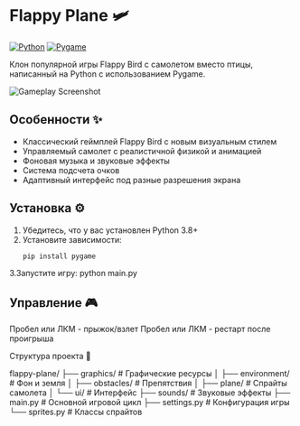 # Flappy Plane 🛩️

[![Python](https://img.shields.io/badge/Python-3.8+-blue.svg)](https://www.python.org/)
[![Pygame](https://img.shields.io/badge/Pygame-2.0+-green.svg)](https://www.pygame.org/)

Клон популярной игры Flappy Bird с самолетом вместо птицы, написанный на Python с использованием Pygame.

![Gameplay Screenshot](https://yapx.ru/album/ZuSCB)

## Особенности ✨

-  Классический геймплей Flappy Bird с новым визуальным стилем
-  Управляемый самолет с реалистичной физикой и анимацией
-  Фоновая музыка и звуковые эффекты
-  Система подсчета очков
-  Адаптивный интерфейс под разные разрешения экрана

## Установка ⚙️

1. Убедитесь, что у вас установлен Python 3.8+
2. Установите зависимости:
   ```bash
   pip install pygame
3.Запустите игру:
python main.py
## Управление 🎮

Пробел или ЛКМ - прыжок/взлет
Пробел или ЛКМ - рестарт после проигрыша

Структура проекта 📂

flappy-plane/
├── graphics/          # Графические ресурсы
│   ├── environment/   # Фон и земля
│   ├── obstacles/     # Препятствия
│   ├── plane/         # Спрайты самолета
│   └── ui/            # Интерфейс
├── sounds/            # Звуковые эффекты
├── main.py            # Основной игровой цикл
├── settings.py        # Конфигурация игры
└── sprites.py         # Классы спрайтов
